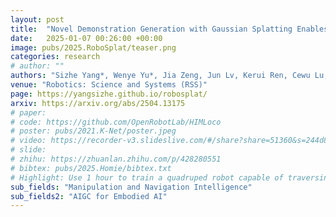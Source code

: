 ```yaml
---
layout: post
title:  "Novel Demonstration Generation with Gaussian Splatting Enables Robust One-Shot Manipulation"
date:   2025-01-07 00:26:00 +00:00
image: pubs/2025.RoboSplat/teaser.png
categories: research
# author: ""
authors: "Sizhe Yang*, Wenye Yu*, Jia Zeng, Jun Lv, Kerui Ren, Cewu Lu, Dahua Lin <strong>Jiangmiao Pang</strong>"
venue: "Robotics: Science and Systems (RSS)"
page: https://yangsizhe.github.io/robosplat/
arxiv: https://arxiv.org/abs/2504.13175
# paper: 
# code: https://github.com/OpenRobotLab/HIMLoco
# poster: pubs/2021.K-Net/poster.jpeg
# video: https://recorder-v3.slideslive.com/#/share?share=51360&s=244d89a2-1418-4fd5-89fe-dc9616fc6efd
# slide:
# zhihu: https://zhuanlan.zhihu.com/p/428280551
# bibtex: pubs/2025.Homie/bibtex.txt
# Highlight: Use 1 hour to train a quadruped robot capable of traversing any terrain under any disturbances in the open world.
sub_fields: "Manipulation and Navigation Intelligence"
sub_fields2: "AIGC for Embodied AI"
---
```

